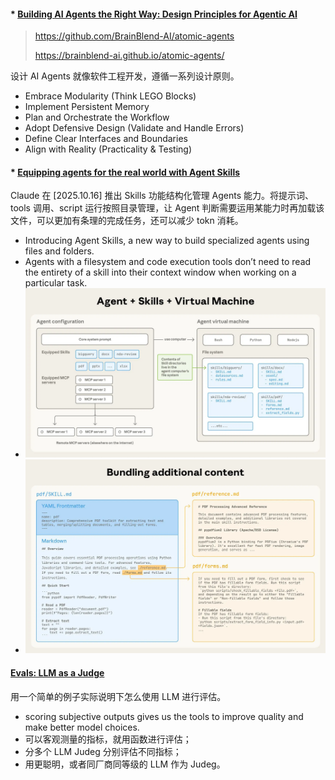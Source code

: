 #### * [Building AI Agents the Right Way: Design Principles for Agentic AI](https://freedium.cfd/https://ai.gopubby.com/building-ai-agents-the-right-way-design-principles-for-agentic-ai-47d1b92f0124)

> https://github.com/BrainBlend-AI/atomic-agents
>
> https://brainblend-ai.github.io/atomic-agents/

设计 AI Agents 就像软件工程开发，遵循一系列设计原则。

+ Embrace Modularity (Think LEGO Blocks)
+ Implement Persistent Memory
+ Plan and Orchestrate the Workflow
+ Adopt Defensive Design (Validate and Handle Errors)
+ Define Clear Interfaces and Boundaries
+ Align with Reality (Practicality & Testing)



#### * [Equipping agents for the real world with Agent Skills](https://www.anthropic.com/engineering/equipping-agents-for-the-real-world-with-agent-skills)

Claude 在 [2025.10.16] 推出 Skills 功能结构化管理 Agents 能力。将提示词、tools 调用、script 运行按照目录管理，让 Agent 判断需要运用某能力时再加载该文件，可以更加有条理的完成任务，还可以减少 tokn 消耗。

+ Introducing Agent Skills, a new way to build specialized agents using files and folders.
+ Agents with a filesystem and code execution tools don’t need to read the entirety of a skill into their context window when working on a particular task. 
+ <img src='images/Agent + Skills + Virtual Machine.jpg' >
+ <img src='images/Claude Skill Content.jpg' >



#### [Evals: LLM as a Judge](https://freedium.cfd/https://medium.com/@alejandro7899871776/evals-llm-as-a-judge-2ac869c2d63e)

用一个简单的例子实际说明下怎么使用 LLM 进行评估。

+ scoring subjective outputs gives us the tools to improve quality and make better model choices.
+ 可以客观测量的指标，就用函数进行评估；
+ 分多个 LLM Judeg 分别评估不同指标；
+ 用更聪明，或者同厂商同等级的 LLM 作为 Judeg。

